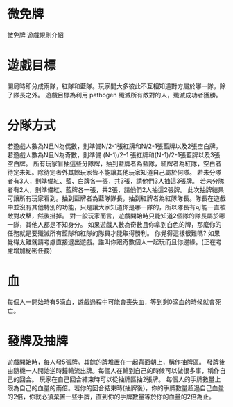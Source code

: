 # 微免牌
微免牌 遊戲規則介紹

# 遊戲目標
開局時即分成兩隊，紅隊和藍隊。玩家間大多彼此不互相知道對方屬於哪一隊，除了隊長之外。
遊戲目標為利用 pathogen 殲滅所有敵對的人，殲滅成功者獲勝。
# 分隊方式
若遊戲人數為N且N為偶數，則準備N/2-1張紅牌和N/2-1張藍牌以及2張空白牌。
若遊戲人數為N且N為奇數，則準備 (N-1)/2-1 張紅牌和(N-1)/2-1張藍牌以及3張空白牌。
所有玩家盲抽這些分隊牌，抽到藍牌者為藍隊，紅牌者為紅隊，空白者待定未知。除待定者外其餘玩家皆不能讓其他玩家知道自己屬於何隊。
若未分隊者有3人，則準備紅、藍、白牌各一張，共3張，請他們3人抽這3張牌。
若未分隊者有2人，則準備紅、藍牌各一張，共2張，請他們2人抽這2張牌。
此次抽牌結果可讓所有玩家看到。抽到藍牌者為藍隊隊長，抽到紅牌者為紅隊隊長。隊長在遊戲中並沒有其他特別的功能，只是讓大家知道你是哪一隊的，所以隊長有可能一直被敵對攻擊，然後掛掉。
對一般玩家而言，遊戲開始時只能知道2個隊的隊長屬於哪一隊，其他人都是不知身分。
如果遊戲人數為奇數且你拿到白色的牌，那麼你的任務就是要殲滅所有藍隊和紅隊的隊員才能取得勝利。
你覺得這樣很難嗎?
如果覺得太難就請考慮直接退出遊戲。誰叫你跟奇數個人一起玩而且你邊緣。(正在考慮增加秘密任務)
# 血
每個人一開始時有5滴血，遊戲過程中可能會喪失血，等到剩0滴血的時候就會死亡。
# 發牌及抽牌
遊戲開始時，每人發5張牌。其餘的牌堆置在一起背面朝上，稱作抽牌區。
發牌後由隨機一人開始逆時鐘輪流出牌。每個人在輪到自己的時候可以做很多事，稱作自己的回合。
玩家在自己回合結束時可以從抽牌區抽2張牌。
每個人的手牌數量上限為自己的血量的兩倍。若你的回合結束時(抽牌後)，你的手牌數量超過自己血量的2倍，你就必須棄置一些手牌，直到你的手牌數量等於你的血量的2倍為止。
